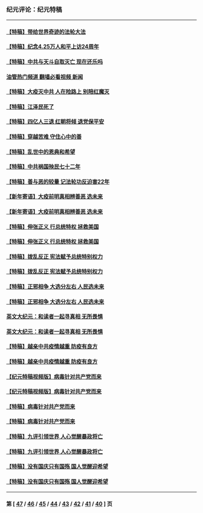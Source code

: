 ### 纪元评论：纪元特稿
---
#### [【特稿】带给世界奇迹的法轮大法](../../pages/nsc424/n13994132.md?06160330) 
#### [【特稿】纪念4.25万人和平上访24周年](../../pages/nsc424/n13980883.md?06160330) 
#### [【特稿】中共与天斗自取灭亡 现在还乐吗](../../pages/nsc424/n13897482.md?06160330) 
#### [油管热门频道 翻墙必看视频 新闻](ok?06160330)
#### [【特稿】大疫灭中共 人在险路上 别陪红魔灭](../../pages/nsc424/n13890697.md?06160330) 
#### [【特稿】江泽民死了](../../pages/nsc424/n13876300.md?06160330) 
#### [【特稿】四亿人三退 红朝将倾 退党保平安](../../pages/nsc424/n13794378.md?06160330) 
#### [【特稿】穿越苦难 守住心中的善](../../pages/nsc424/n13784979.md?06160330) 
#### [【特稿】乱世中的恩典和希望](../../pages/nsc424/n13734687.md?06160330) 
#### [【特稿】中共祸国殃民七十二年](../../pages/nsc424/n13272607.md?06160330) 
#### [【特稿】善与恶的较量 记法轮功反迫害22年](../../pages/nsc424/n13086597.md?06160330) 
#### [【新年寄语】大疫前明真相辨善恶 选未来](../../pages/nsc424/n12660855.md?06160330) 
#### [【新年寄语】大疫前明真相辨善恶 选未来](../../pages/nsc424/n12660855.md?06160330) 
#### [【特稿】伸张正义 行总统特权 拯救美国](../../pages/nsc424/n12616806.md?06160330) 
#### [【特稿】伸张正义 行总统特权 拯救美国](../../pages/nsc424/n12616806.md?06160330) 
#### [【特稿】拨乱反正 宪法赋予总统特别权力](../../pages/nsc424/n12598306.md?06160330) 
#### [【特稿】拨乱反正 宪法赋予总统特别权力](../../pages/nsc424/n12598306.md?06160330) 
#### [【特稿】正邪相争 大选分左右 人民选未来](../../pages/nsc424/n12545208.md?06160330) 
#### [【特稿】正邪相争 大选分左右 人民选未来](../../pages/nsc424/n12545208.md?06160330) 
#### [英文大纪元：和读者一起寻真相 无所畏惧](../../pages/nsc424/n12542027.md?06160330) 
#### [英文大纪元：和读者一起寻真相 无所畏惧](../../pages/nsc424/n12542027.md?06160330) 
#### [【特稿】越亲中共疫情越重 防疫有良方](../../pages/nsc424/n12042989.md?06160330) 
#### [【特稿】越亲中共疫情越重 防疫有良方](../../pages/nsc424/n12042989.md?06160330) 
#### [【纪元特稿视频版】病毒针对共产党而来](../../pages/nsc424/n11977328.md?06160330) 
#### [【纪元特稿视频版】病毒针对共产党而来](../../pages/nsc424/n11977328.md?06160330) 
#### [【特稿】病毒针对共产党而来](../../pages/nsc424/n11928818.md?06160330) 
#### [【特稿】病毒针对共产党而来](../../pages/nsc424/n11928818.md?06160330) 
#### [【特稿】九评引领世界 人心觉醒暴政将亡](../../pages/nsc424/n11660496.md?06160330) 
#### [【特稿】九评引领世界 人心觉醒暴政将亡](../../pages/nsc424/n11660496.md?06160330) 
#### [【特稿】没有国庆只有国殇 国人觉醒迎希望](../../pages/nsc424/n11549354.md?06160330) 
#### [【特稿】没有国庆只有国殇 国人觉醒迎希望](../../pages/nsc424/n11549354.md?06160330) 

---
#### 第 [ [47](./47.md?06160330) / [46](./46.md?06160330) / [45](./45.md?06160330) / [44](./44.md?06160330) / [43](./43.md?06160330) / [42](./42.md?06160330) / [41](./41.md?06160330) / [40](./40.md?06160330) ] 页
